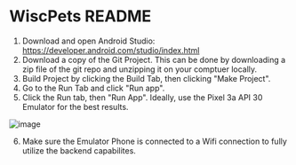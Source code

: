 # WiscPets README

1. Download and open Android Studio: 
   https://developer.android.com/studio/index.html 
2. Download a copy of the Git Project. This can be done by downloading a zip file of the git repo and unzipping it on your comptuer locally. 
3. Build Project by clicking the Build Tab, then clicking "Make Project".
4. Go to the Run Tab and click "Run app".  
5. Click the Run tab, then "Run App". Ideally, use the Pixel 3a API 30 Emulator for the best results. 

![image](https://user-images.githubusercontent.com/43888849/116467951-e560ee00-a835-11eb-9dc7-5d2c72ff0b0a.png)

6. Make sure the Emulator Phone is connected to a Wifi connection to fully utilize the backend capabilites. 

